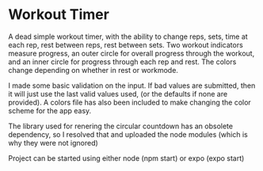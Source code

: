 # Workout Timer

A dead simple workout timer, with the ability to change reps, sets, time at each rep, rest between reps, rest between sets. Two workout indicators measure progress, an outer circle for overall progress through the workout, and an inner circle for progress through each rep and rest. The colors change depending on whether in rest or workmode.

I made some basic validation on the input. If bad values are submitted, then it will just use the last valid values used, (or the defaults if none are provided). A colors file has also been included to make changing the color scheme for the app easy.

The library used for renering the circular countdown has an obsolete dependency, so I resolved that and uploaded the node modules (which is why they were not ignored)

Project can be started using either node (npm start) or expo (expo start)
